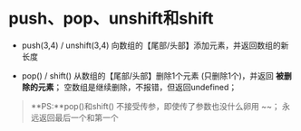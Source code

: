 # push、pop、unshift和shift

*   push(3,4) / unshift(3,4) 向数组的【尾部/头部】添加元素，并返回数组的新长度

*   pop() / shift() 从数组的【尾部/头部】删除1个元素 (只删除1个)，并返回 **被删除的元素**；
    空数组是继续删除，不报错，但返回undefined；

> **PS:**pop()和shift() 不接受传参，即使传了参数也没什么卵用 \~\~；
> 永远返回最后一个和第一个
